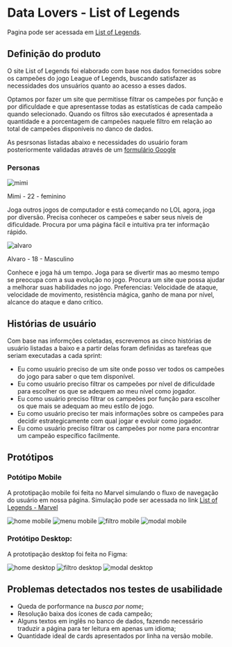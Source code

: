 # Data Lovers - List of Legends 
Pagina pode ser acessada em [List of Legends](https://nicolefranca.github.io/SAP004-data-lovers/src/). 

## Definição do produto
O site List of Legends foi elaborado com base nos dados fornecidos sobre os campeões do jogo League of Legends, buscando satisfazer as necessidades dos unsuários quanto ao acesso a esses dados.

Optamos por fazer um site que permitisse filtrar os campeões por função e por dificuldade e que apresentasse todas as estatísticas de cada campeão quando selecionado.
Quando os filtros são executados é apresentada a quantidade e a porcentagem de campeões naquele filtro em relação ao total de campeões disponíveis no danco de dados.

As pesrsonas listadas abaixo e necessidades do usuário foram posteriormente validadas através de um [formulário Google](https://docs.google.com/forms/d/1tt-0yFsnyeJMr3NTP6mInOqOM3nPFZG-GX8IkeMfVF4/edit?usp=sharing)

### Personas
![mimi](https://github.com/nicolefranca/SAP004-data-lovers/blob/master/src/img/mimi.png)

Mimi - 22 - feminino

Joga outros jogos de computador e está começando no LOL agora, joga por diversão.
Precisa conhecer os campeões e saber seus níveis de dificuldade.
Procura por uma página fácil e intuitiva pra ter informação rápido.

![alvaro](https://github.com/nicolefranca/SAP004-data-lovers/blob/master/src/img/Alvaro.png)

Alvaro - 18 - Masculino

Conhece e joga há um tempo. Joga para se divertir mas ao mesmo tempo se preocupa com a sua evolução no jogo. Procura um site que possa ajudar a melhorar suas habilidades no jogo. Preferencias: Velocidade de ataque, velocidade de movimento, resistência mágica, ganho de mana por nível, alcance do ataque e dano crítico.

## Histórias de usuário
Com base nas informções coletadas, escrevemos as cinco histórias de usuário listadas a baixo e a partir delas foram definidas as tarefeas que seriam executadas a cada sprint:

* Eu como usuário preciso de um site onde posso ver todos os campeões do jogo para saber o que tem disponível.
* Eu como usuário preciso filtrar os campeões por nível de dificuldade para escolher os que se adequem ao meu nível como jogador.
* Eu como usuário preciso filtrar os campeões por função para escolher os que mais se adequam ao meu estilo de jogo.
* Eu como usuário preciso ter mais informações sobre os campeões para decidir estrategicamente com qual jogar e evoluir como jogador.
* Eu como usuário preciso filtrar os campeões por nome para encontrar um campeão específico facilmente.

## Protótipos

### Potótipo Mobile
A prototipação mobile foi feita no Marvel simulando o fluxo de navegação do usuário em nossa página. Simulação pode ser acessada no link [List of Legends - Marvel](https://marvelapp.com/4f739dg/screen/68480333)

![home mobile](https://github.com/nicolefranca/SAP004-data-lovers/blob/master/src/img/homemobile.jpeg)
![menu mobile](https://github.com/nicolefranca/SAP004-data-lovers/blob/master/src/img/menumobile.jpeg)
![filtro mobile](https://github.com/nicolefranca/SAP004-data-lovers/blob/master/src/img/filtromobile.jpeg)
![modal mobile](https://github.com/nicolefranca/SAP004-data-lovers/blob/master/src/img/modalmobile.jpeg)

### Protótipo Desktop:
A prototipação desktop foi feita no Figma:

![home desktop](https://github.com/nicolefranca/SAP004-data-lovers/blob/master/src/img/HOME.png)
![filtro desktop](https://github.com/nicolefranca/SAP004-data-lovers/blob/master/src/img/FILTRO.png)
![modal desktop](https://github.com/nicolefranca/SAP004-data-lovers/blob/master/src/img/BOX.png)

## Problemas detectados nos testes de usabilidade
* Queda de porformance na <em>busca por nome</em>;
* Resolução baixa dos ícones de cada campeão; 
* Alguns textos em inglês no banco de dados, fazendo necessário traduzir a página para ter leitura em apenas um idioma;
* Quantidade ideal de cards apresentados por linha na versão mobile.
